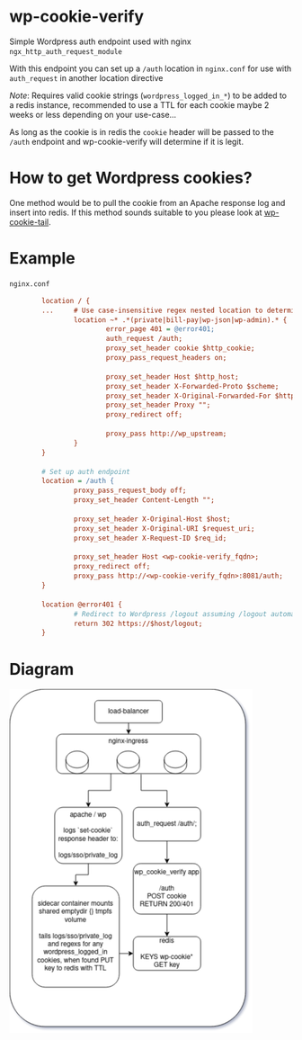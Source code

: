 wp-cookie-verify
================

Simple Wordpress auth endpoint used with nginx `ngx_http_auth_request_module`

With this endpoint you can set up a `/auth` location in `nginx.conf` for use with `auth_request` in another location directive

*Note*:
Requires valid cookie strings (`wordpress_logged_in_*`) to be added to a redis instance, recommended to use a TTL for each cookie maybe 2 weeks or less depending on your use-case...

As long as the cookie is in redis the `cookie` header will be passed to the `/auth` endpoint and wp-cookie-verify will determine if it is legit.

How to get Wordpress cookies?
=============================
One method would be to pull the cookie from an Apache response log and insert into redis. If this method
sounds suitable to you please look at [wp-cookie-tail](https://github.com/acjohnson/wp-cookie-tail).

Example
=======
`nginx.conf`
```ini
        location / {
        ...     # Use case-insensitive regex nested location to determine where authentication is required...
                location ~* .*(private|bill-pay|wp-json|wp-admin).* {
                        error_page 401 = @error401;
                        auth_request /auth;
                        proxy_set_header cookie $http_cookie;
                        proxy_pass_request_headers on;

                        proxy_set_header Host $http_host;
                        proxy_set_header X-Forwarded-Proto $scheme;
                        proxy_set_header X-Original-Forwarded-For $http_x_forwarded_for;
                        proxy_set_header Proxy "";
                        proxy_redirect off;

                        proxy_pass http://wp_upstream;
                }
        }

        # Set up auth endpoint
        location = /auth {
                proxy_pass_request_body off;
                proxy_set_header Content-Length "";

                proxy_set_header X-Original-Host $host;
                proxy_set_header X-Original-URI $request_uri;
                proxy_set_header X-Request-ID $req_id;

                proxy_set_header Host <wp-cookie-verify_fqdn>;
                proxy_redirect off;
                proxy_pass http://<wp-cookie-verify_fqdn>:8081/auth;
        }

        location @error401 {
                # Redirect to Wordpress /logout assuming /logout automatically logs out the user without a prompt...
                return 302 https://$host/logout;
        }
```

Diagram
=======
![wp-cookie-verify diagram](diagram.png)
